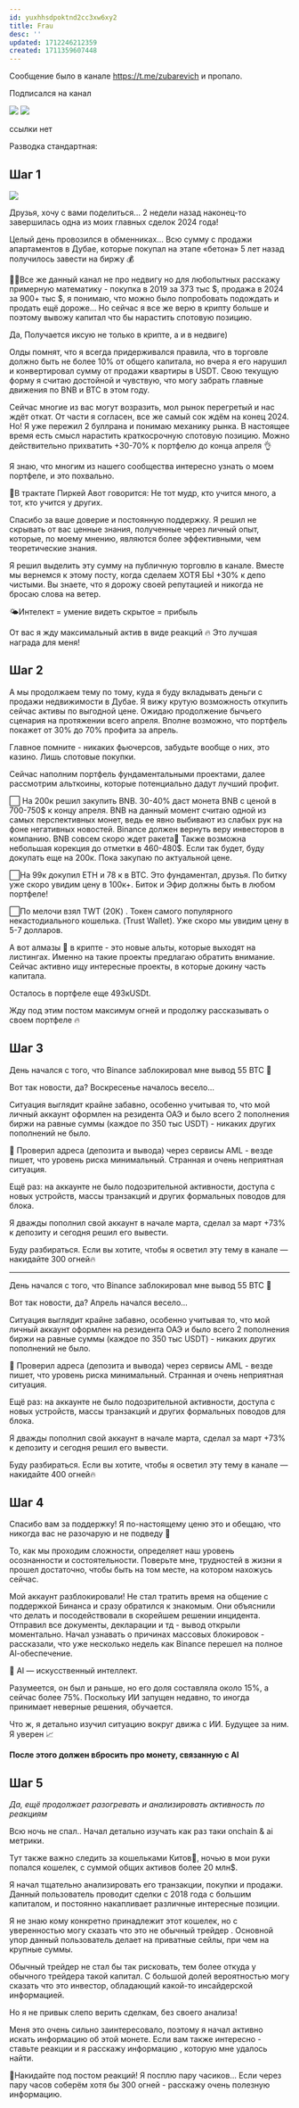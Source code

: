 ```yaml
---
id: yuxhhsdpoktnd2cc3xw6xy2
title: Frau
desc: ''
updated: 1712246212359
created: 1711359607448
---
```


Сообщение было в канале https://t.me/zubarevich и пропало.

Подписался на канал 

![](/assets/images/2024-03-25-10-46-01.png)
![](/assets/images/2024-03-25-10-51-14.png)

ссылки нет

Разводка стандартная:

## Шаг 1

![](/assets/images/2024-03-25-10-47-27.png)

Друзья, хочу с вами поделиться... 2 недели назад наконец-то завершилась одна из моих главных сделок 2024 года!

Целый день провозился в обменниках... Всю сумму с продажи апартаментов в Дубае, которые покупал на этапе «бетона» 5 лет назад получилось завести на биржу 💰

💁‍♂️Все же данный канал не про недвигу но для любопытных расскажу примерную математику  - покупка в 2019 за 373 тыс $, продажа в 2024 за 900+ тыс $, я понимаю, что можно было попробовать подождать и продать ещё дороже... Но сейчас я все же верю в крипту больше и поэтому вывожу капитал что бы нарастить спотовую позицию.

Да, Получается иксую не только в крипте, а и в недвиге)

Олды помнят, что я всегда придерживался правила, что в торговле должно быть не более 10% от общего капитала, но вчера я его нарушил и конвертировал сумму от продажи квартиры в USDT. Свою текущую форму я считаю достойной и чувствую, что могу забрать главные движения по BNB и BTC в этом году. 

Сейчас многие из вас могут возразить, мол рынок перегретый и нас ждёт откат. От части я согласен, все же самый сок ждём на конец 2024. Но! Я уже пережил 2 буллрана и понимаю механику рынка. В настоящее время есть смысл нарастить краткосрочную спотовую позицию. Можно действительно прихватить +30-70% к портфелю до конца апреля 👌

Я знаю, что многим из нашего сообщества интересно узнать о моем портфеле, и это похвально.

💬В трактате Пиркей Авот говорится: 
Не тот мудр, кто учится много, а тот, кто учится у других. 

Спасибо за ваше доверие и постоянную поддержку. Я решил не скрывать от вас ценные знания, полученные через личный опыт, которые, по моему мнению, являются более эффективными, чем теоретические знания.

Я решил выделить эту сумму на публичную торговлю в канале. Вместе мы вернемся к этому посту, когда сделаем ХОТЯ БЫ +30% к депо чистыми. Вы знаете, что я дорожу своей репутацией и никогда не бросаю слова на ветер.

🌤Интелект = умение видеть скрытое = прибыль 

От вас я жду максимальный актив в виде реакций 🔥 Это лучшая награда для меня!

## Шаг 2

А мы продолжаем тему по тому, куда я буду вкладывать деньги с продажи недвижимости в Дубае. Я вижу крутую возможность откупить сейчас активы по выгодной цене. Ожидаю продолжение бычьего сценария на протяжении всего апреля. Вполне возможно, что портфель покажет от 30% до 70% профита за апрель.

Главное помните - никаких фьючерсов, забудьте вообще о них, это казино. Лишь спотовые покупки.

Сейчас наполним портфель фундаментальными проектами, далее рассмотрим альткоины, которые потенциально дадут лучший профит.

⬜ На 200к решил закупить BNB. 30-40% даст монета BNB с ценой в 700-750$ к концу апреля. BNB на данный момент считаю одной из самых перспективных монет, ведь ее явно выбивают из слабых рук на фоне негативных новостей. Binance должен вернуть веру инвесторов в компанию. BNB совсем скоро ждет ракета🚀 Также возможна небольшая корекция до отметки в 460-480$. Если так будет, буду докупать еще на 200к. Пока закупаю по актуальной цене.

⬜На 99к докупил ETH и 78 к в BTC. Это фундаментал, друзья. По битку уже скоро увидим цену в 100к+. Биток и Эфир должны быть в любом портфеле!

⬜По мелочи взял TWT (20К) . Токен самого популярного некастодиального кошелька. (Trust Wallet). Уже скоро мы увидим цену в 5-7 долларов.

А вот алмазы 💎 в крипте - это новые альты, которые выходят на листингах. Именно на такие проекты предлагаю обратить внимание. Сейчас активно ищу интересные проекты, в которые докину часть капитала. 

Осталось в портфеле еще 493кUSDt.

Жду под этим постом максимум огней и продолжу рассказывать о своем портфеле 🔥

## Шаг 3

День начался с того, что Binance заблокировал мне вывод 55 ВТС 🥴

Вот так новости, да? Воскресенье началось весело...

Ситуация выглядит крайне забавно, особенно учитывая то, что мой личный аккаунт оформлен на резидента ОАЭ и было всего 2 пополнения биржи на равные суммы (каждое по 350 тыс USDT) - никаких других пополнений не было.

👀 Проверил адреса (депозита и вывода) через сервисы AML - везде пишет, что уровень риска минимальный. Странная и очень неприятная ситуация.

Ещё раз: на аккаунте не было подозрительной активности, доступа с новых устройств, массы транзакций и других формальных поводов для блока.

Я дважды пополнил свой аккаунт в начале марта, сделал за март +73% к депозиту и сегодня решил его вывести.

Буду разбираться. Если вы хотите, чтобы я осветил эту тему в канале — накидайте 300 огней🔥

---

День начался с того, что Binance заблокировал мне вывод 55 ВТС 🥴

Вот так новости, да? Апрель начался весело...

Ситуация выглядит крайне забавно, особенно учитывая то, что мой личный аккаунт оформлен на резидента ОАЭ и было всего 2 пополнения биржи на равные суммы (каждое по 350 тыс USDT) - никаких других пополнений не было.

👀 Проверил адреса (депозита и вывода) через сервисы AML - везде пишет, что уровень риска минимальный. Странная и очень неприятная ситуация.

Ещё раз: на аккаунте не было подозрительной активности, доступа с новых устройств, массы транзакций и других формальных поводов для блока.

Я дважды пополнил свой аккаунт в начале марта, сделал за март +73% к депозиту и сегодня решил его вывести.

Буду разбираться. Если вы хотите, чтобы я осветил эту тему в канале — накидайте 400 огней🔥


## Шаг 4

Спасибо вам за поддержку! Я по-настоящему ценю это и обещаю, что никогда вас не разочарую и не подведу 🤝

То, как мы проходим сложности, определяет наш уровень осознанности и состоятельности. Поверьте мне, трудностей в жизни я прошел достаточно, чтобы быть на том месте, на котором нахожусь сейчас.

Мой аккаунт разблокировали! Не стал тратить время на общение с поддержкой Бинанса и сразу обратился к знакомым. Они объяснили что делать и посодействовали в скорейшем решении инцидента. Отправил все документы, декларации и тд - вывод открыли моментально. Начал узнавать о причинах массовых блокировок - рассказали, что уже несколько недель как Binance перешел на полное Al-обеспечение.

🧠 AI — искусственный интеллект.

Разумеется, он был и раньше, но его доля составляла около 15%, а сейчас более 75%. Поскольку ИИ запущен недавно, то иногда принимает неверные решения, обучается.

Что ж, я детально изучил ситуацию вокруг движа с ИИ. Будущее за ним. Я уверен 📈

**После этого должен вбросить про монету, связанную с AI**

## Шаг 5

_Да, ещё продолжает разогревать и анализировать активность по реакциям_


Всю ночь не спал.. Начал детально изучать как раз таки onchain & ai метрики.

Тут также важно следить за кошельками Китов🐳, ночью в мои руки попался кошелек, с суммой общих активов более 20 млн$.

Я начал тщательно анализировать его транзакции, покупки и продажи. Данный пользователь проводит сделки с 2018 года с большим капиталом, и постоянно накапливает различные интересные позиции. 

Я не знаю кому конкретно принадлежит этот кошелек, но с уверенностью могу сказать что это не обычный трейдер . Основной упор данный пользователь делает на приватные сейлы, при чем на крупные суммы.

Обычный трейдер не стал бы так рисковать, тем более откуда у обычного трейдера такой капитал. С большой долей вероятностью могу сказать что это инвестор, обладающий какой-то инсайдерской информацией.

Но я не привык слепо верить сделкам, без своего анализа!

Меня это очень сильно заинтересовало, поэтому я начал активно искать информацию об этой монете. Если вам также интересно - ставьте реакции и я расскажу информацию , которую мне удалось найти.

🔴Накидайте под постом реакций! Я посплю пару часиков... Если через пару часов соберём хотя бы 300 огней - расскажу очень полезную информацию.